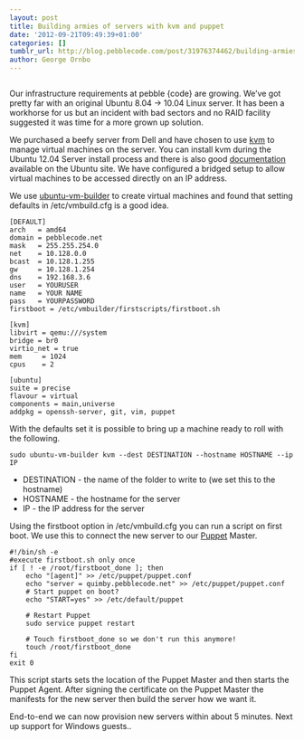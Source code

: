 ```yaml
---
layout: post
title: Building armies of servers with kvm and puppet
date: '2012-09-21T09:49:39+01:00'
categories: []
tumblr_url: http://blog.pebblecode.com/post/31976374462/building-armies-of-servers-with-kvm-and-puppet
author: George Ornbo
---
```

<p><img src="http://media.tumblr.com/tumblr_man7d7tNog1qz7kgs.jpg" alt=""/></p>

<p>Our infrastructure requirements at pebble {code} are growing. We&rsquo;ve got pretty far with an original Ubuntu 8.04 -&gt; 10.04 Linux server. It has been a workhorse for us but an incident with bad sectors and no RAID facility suggested it was time for a more grown up solution.</p>

<p>We purchased a beefy server from Dell and have chosen to use <a href="http://www.linux-kvm.org/page/Main_Page">kvm</a> to manage virtual machines on the server. You can install kvm during the Ubuntu 12.04 Server install process and there is also good <a href="https://help.ubuntu.com/community/KVM">documentation</a> available on the Ubuntu site. We have configured a bridged setup to allow virtual machines to be accessed directly on an IP address.</p>

<p>We use <a href="http://manpages.ubuntu.com/manpages/hardy/man1/ubuntu-vm-builder.1.html">ubuntu-vm-builder</a> to create virtual machines and found that setting defaults in /etc/vmbuild.cfg is a good idea.</p>

<pre><code>[DEFAULT]
arch   = amd64
domain = pebblecode.net
mask   = 255.255.254.0
net    = 10.128.0.0
bcast  = 10.128.1.255
gw     = 10.128.1.254
dns    = 192.168.3.6
user   = YOURUSER
name   = YOUR NAME
pass   = YOURPASSWORD
firstboot = /etc/vmbuilder/firstscripts/firstboot.sh

[kvm]
libvirt = qemu:///system
bridge = br0
virtio_net = true
mem     = 1024
cpus    = 2

[ubuntu]
suite = precise
flavour = virtual
components = main,universe
addpkg = openssh-server, git, vim, puppet
</code></pre>

<p>With the defaults set it is possible to bring up a machine ready to roll with the following.</p>

<pre><code>sudo ubuntu-vm-builder kvm --dest DESTINATION --hostname HOSTNAME --ip IP
</code></pre>

<ul><li>DESTINATION - the name of the folder to write to (we set this to the hostname)</li>
<li>HOSTNAME - the hostname for the server</li>
<li>IP - the IP address for the server</li>
</ul><p>Using the firstboot option in /etc/vmbuild.cfg  you can run a script on first boot. We use this to connect the new server to our <a href="http://www.puppetlabs.com/">Puppet</a> Master.</p>

<pre><code>#!/bin/sh -e
#execute firstboot.sh only once
if [ ! -e /root/firstboot_done ]; then
    echo "[agent]" &gt;&gt; /etc/puppet/puppet.conf
    echo "server = quimby.pebblecode.net" &gt;&gt; /etc/puppet/puppet.conf
    # Start puppet on boot?
    echo "START=yes" &gt;&gt; /etc/default/puppet

    # Restart Puppet
    sudo service puppet restart

    # Touch firstboot_done so we don't run this anymore!
    touch /root/firstboot_done
fi
exit 0
</code></pre>

<p>This script starts sets the location of the Puppet Master and then starts the Puppet Agent. After signing the certificate on the Puppet Master the manifests for the new server then build the server how we want it.</p>

<p>End-to-end we can now provision new servers within about 5 minutes. Next up support for Windows guests..</p>
